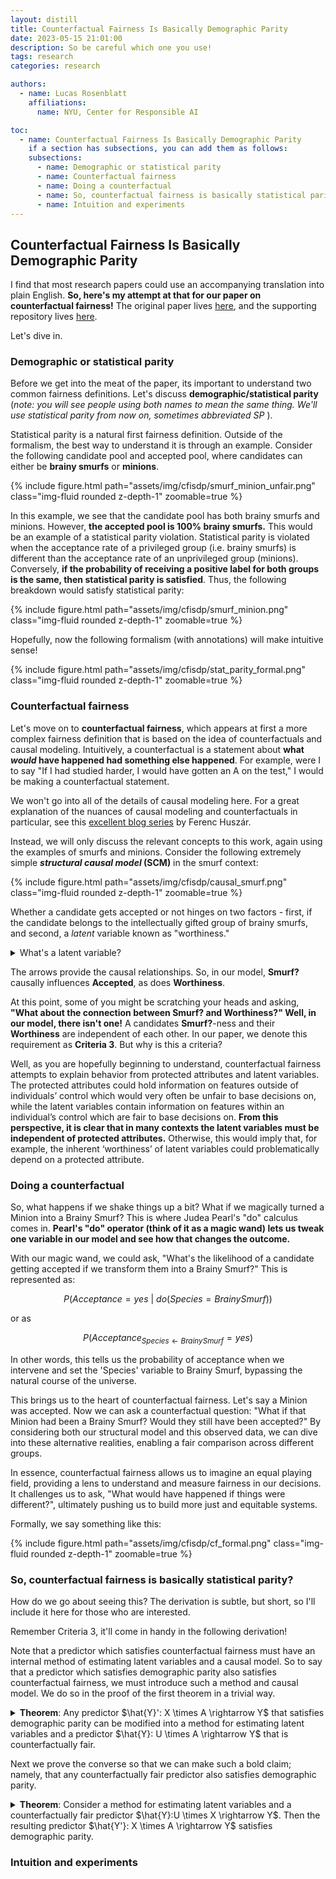 ```yaml
---
layout: distill
title: Counterfactual Fairness Is Basically Demographic Parity
date: 2023-05-15 21:01:00
description: So be careful which one you use!
tags: research
categories: research

authors:
  - name: Lucas Rosenblatt
    affiliations:
      name: NYU, Center for Responsible AI

toc:
  - name: Counterfactual Fairness Is Basically Demographic Parity
    if a section has subsections, you can add them as follows:
    subsections:
      - name: Demographic or statistical parity
      - name: Counterfactual fairness
      - name: Doing a counterfactual
      - name: So, counterfactual fairness is basically statistical parity?
      - name: Intuition and experiments
---
```


## Counterfactual Fairness Is Basically Demographic Parity
I find that most research papers could use an accompanying translation into plain English. **So, here's my attempt at that for our paper on counterfactual fairness!** The original paper lives [here](https://arxiv.org/pdf/2208.03843.pdf), and the supporting repository lives [here](https://github.com/lurosenb/simplifying_counterfactual_fairness).

Let's dive in.

### Demographic or statistical parity
Before we get into the meat of the paper, its important to understand two common fairness definitions. Let's discuss **demographic/statistical parity** (*note: you will see people using both names to mean the same thing. We'll use statistical parity from now on, sometimes abbreviated SP* ).

Statistical parity is a natural first fairness definition. Outside of the formalism, the best way to understand it is through an example. Consider the following candidate pool and accepted pool, where candidates can either be **brainy smurfs** or **minions**.

<div class="row mt-3">
    <div class="col-sm mt-3 mt-md-0">
        {% include figure.html path="assets/img/cfisdp/smurf_minion_unfair.png" class="img-fluid rounded z-depth-1" zoomable=true %}
    </div>
</div>

In this example, we see that the candidate pool has both brainy smurfs and minions. However, **the accepted pool is 100% brainy smurfs.** This would be an example of a statistical parity violation. Statistical parity is violated when the acceptance rate of a privileged group (i.e. brainy smurfs) is different than the acceptance rate of an unprivileged group (minions). Conversely, **if the probability of receiving a positive label for both groups is the same, then statistical parity is satisfied**. Thus, the following breakdown would satisfy statistical parity:

<div class="row mt-3">
    <div class="col-sm mt-3 mt-md-0">
        {% include figure.html path="assets/img/cfisdp/smurf_minion.png" class="img-fluid rounded z-depth-1" zoomable=true %}
    </div>
</div>

Hopefully, now the following formalism (with annotations) will make intuitive sense!

<div class="row mt-3">
    <div class="col-sm mt-3 mt-md-0">
        {% include figure.html path="assets/img/cfisdp/stat_parity_formal.png" class="img-fluid rounded z-depth-1" zoomable=true %}
    </div>
</div>

### Counterfactual fairness
Let's move on to **counterfactual fairness**, which appears at first a more complex fairness definition that is based on the idea of counterfactuals and causal modeling. Intuitively, a counterfactual is a statement about **what *would* have happened had something else happened**. For example, were I to say "If I had studied harder, I would have gotten an A on the test," I would be making a counterfactual statement.

We won't go into all of the details of causal modeling here. For a great explanation of the nuances of causal modeling and counterfactuals in particular, see this [excellent blog series](https://www.inference.vc/causal-inference-3-counterfactuals/) by Ferenc Huszár. 

Instead, we will only discuss the relevant concepts to this work, again using the examples of smurfs and minions. Consider the following extremely simple ***structural causal model* (SCM)** in the smurf context:
<div class="row mt-3">
    <div class="col-sm mt-3 mt-md-0">
        {% include figure.html path="assets/img/cfisdp/causal_smurf.png" class="img-fluid rounded z-depth-1" zoomable=true %}
    </div>
</div>

Whether a candidate gets accepted or not hinges on two factors - first, if the candidate belongs to the intellectually gifted group of brainy smurfs, and second, a *latent* variable known as "worthiness." 

<details>
<summary>
What's a latent variable?
</summary>
A "latent variable" is just a fancy name for a variable that we did not measure (i.e. we have no data on) but instead postulate as affecting our system. Using our SCM, we can infer a value for our latent variable by leveraging a mathematical model relating other variables that we did observe to our latent variable. There are many ways to do this! We do it like this, see<a href="https://github.com/lurosenb/simplifying_counterfactual_fairness/blob/main/Simplifying_Counterfactual_Fairness.ipynb"> full implementation for all details </a>:

{% highlight python %}
def inferU(GroundTruthModel, data, X, latent='K'):
        data = data.copy().reset_index()
        # hold all K values
        U=[]
        for i in range(len(data)):
                dictionary = {key:0 for key in X}
                for key in X: dictionary[key] = torch.tensor(data[key][i])
                conditioned = pyro.condition(GroundTruthModel, data=dictionary)
                # use pyro.infer.Importance
                posterior = pyro.infer.Importance(conditioned, num_samples=10).run()
                post_marginal = pyro.infer.EmpiricalMarginal(posterior, latent)
                post_samples = [post_marginal().item() for _ in range(10)]
                # calculate the mean of the inferred
                U += [np.mean(post_samples)]
        return U
{% endhighlight %}

</details>

The arrows provide the causal relationships. So, in our model, **Smurf?** causally influences **Accepted**, as does **Worthiness**.

At this point, some of you might be scratching your heads and asking, **"What about the connection between **Smurf?** and **Worthiness**?" Well, in our model, there isn't one!** A candidates **Smurf?**-ness and their **Worthiness** are independent of each other. In our paper, we denote this requirement as **Criteria 3**. But why is this a criteria? 

Well, as you are hopefully beginning to understand, counterfactual fairness attempts to explain behavior from protected attributes and latent variables. The protected attributes could hold information on features outside of individuals’ control which would very often be unfair to base decisions on, while the latent variables contain information on features within an individual’s control which are fair to base decisions on. **From this perspective, it is clear that in many contexts the latent variables must be independent of protected attributes.** Otherwise, this would imply that, for example, the inherent ‘worthiness’ of latent variables could problematically depend on a protected attribute.

### Doing a counterfactual

So, what happens if we shake things up a bit? What if we magically turned a Minion into a Brainy Smurf? This is where Judea Pearl's "do" calculus comes in. **Pearl's "do" operator (think of it as a magic wand) lets us tweak one variable in our model and see how that changes the outcome.**

With our magic wand, we could ask, "What's the likelihood of a candidate getting accepted if we transform them into a Brainy Smurf?" This is represented as:

$$P(Acceptance = yes~|~do(Species = Brainy Smurf))$$

or as

$$P(Acceptance_{Species \leftarrow Brainy Smurf} = yes)$$

In other words, this tells us the probability of acceptance when we intervene and set the 'Species' variable to Brainy Smurf, bypassing the natural course of the universe.

This brings us to the heart of counterfactual fairness. Let's say a Minion was accepted. Now we can ask a counterfactual question: "What if that Minion had been a Brainy Smurf? Would they still have been accepted?" By considering both our structural model and this observed data, we can dive into these alternative realities, enabling a fair comparison across different groups.

In essence, counterfactual fairness allows us to imagine an equal playing field, providing a lens to understand and measure fairness in our decisions. It challenges us to ask, "What would have happened if things were different?", ultimately pushing us to build more just and equitable systems.

Formally, we say something like this:

<div class="row mt-3">
    <div class="col-sm mt-3 mt-md-0">
        {% include figure.html path="assets/img/cfisdp/cf_formal.png" class="img-fluid rounded z-depth-1" zoomable=true %}
    </div>
</div>

### So, counterfactual fairness is basically statistical parity?
How do we go about seeing this? The derivation is subtle, but short, so I'll include it here for those who are interested.

Remember Criteria 3, it'll come in handy in the following derivation!

Note that a predictor which satisfies counterfactual fairness must have an internal method of estimating latent variables and a causal model. So to say that a predictor which satisfies demographic parity also satisfies counterfactual fairness, we must introduce such a method and causal model. We do so in the proof of the first theorem in a trivial way.

<details>
<summary>
<b>Theorem</b>: Any predictor $\hat{Y}': X \times A \rightarrow Y$ that satisfies demographic parity can be modified into a method for estimating latent variables and a predictor $\hat{Y}: U \times A \rightarrow Y$ that is counterfactually fair.
</summary>
<b>Proof</b>: Our estimate of the latent variables $u$, given protected attributes $a$ and remaining attributes $x$, is $u = \hat{Y}'(x, a)$. Then the predictor $\hat{Y}: U \times A \rightarrow Y$ is given by the identity function $\hat{Y}_{A \gets a}(u) = u$. Because $\hat{Y}'$ satisfies demographic parity, we know $\Pr(u |a) = \Pr(u | a')$ for $a, a' \in A$. That is, latent variables are independent of protected attributes which meets Criteria 3. Further, $\hat{Y}$ satisfies counterfactual fairness because $\hat{Y}_{A \gets a}(u) = u = \hat{Y}_{A \gets a'}(u)$.
</details>

Next we prove the converse so that we can make such a bold claim; namely, that any counterfactually fair predictor also satisfies demographic parity.

<details>
<summary>
<b>Theorem</b>: Consider a method for estimating latent variables and a counterfactually fair predictor $\hat{Y}:U \times X \rightarrow Y$. Then the resulting predictor  $\hat{Y'}: X \times A \rightarrow Y$ satisfies demographic parity.
</summary>
<b>Proof</b>: 
Since the predictor is counterfactually fair,
    we know 
    \begin{align}\label{eq:cf}
       \Pr(\hat{Y}_{A \gets a}(u)=y|x, a)
        =\Pr(\hat{Y}_{A \gets a'}(u)=y|x, a) 
    \end{align}    
    for all $y \in Y$ where the realization
    of latent variables
    $u \in U$ is estimated from observations
    $a \in A$ and $x \in X$.
    Taking a weighted sum (if $X$ contains
    continuous random variables, an analogous statement
    holds via integration) of the right side of
    Equation (\ref{eq:cf}) yields
    \begin{align*}
        &\sum_{x \in X} \Pr(x | a)
        \Pr(\hat{Y}_{A \gets a}(u)=y|x, a) \\
        &= \sum_{x \in X} \Pr
        (x, \hat{Y}_{A \gets a}(u)=y|a) \\
        &= \Pr(\hat{Y}_{A \gets a}(u)=y|a)
        = \Pr(\hat{Y}_{A \gets a}(u)=y).
    \end{align*}
    The first equality holds because
    $\Pr(x|a) \Pr(y|x,a) = \Pr(x,y|a)$
    for random events $x,y,a$.
    The last equality holds by Criteria 3 and since the
    (possible) randomness of $\hat{Y}_{A \gets a}(u)$
    only comes from $u$ and the assignment $A \gets a$.
    The final equality gets us close to demographic parity
    but the predictions could still depend on the
    assignment.
    We repeat the same steps for the
    left side of Equation (\ref{eq:cf})
    and find that
    \begin{align*}
        \Pr(\hat{Y}_{A \gets a}(u) = y)
        = \Pr(\hat{Y}_{A \gets a'}(u) = y).
    \end{align*}
    This tells us that the distribution of
    predictions made by a counterfactually fair
    algorithm are independent of protected
    attributes. That is, demographic parity holds.
</details>

### Intuition and experiments